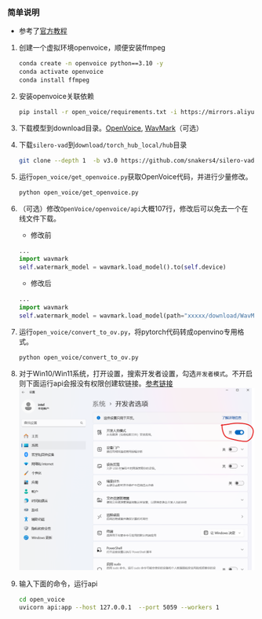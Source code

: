 ### 简单说明
- 参考了[官方教程](https://github.com/openvinotoolkit/openvino_notebooks/blob/latest/notebooks/openvoice/openvoice.ipynb)
1. 创建一个虚拟环境openvoice，顺便安装ffmpeg
   ```bash
   conda create -n openvoice python==3.10 -y
   conda activate openvoice
   conda install ffmpeg
   ```
2. 安装openvoice关联依赖
    ```bash
    pip install -r open_voice/requirements.txt -i https://mirrors.aliyun.com/pypi/simple/
    ```

3. 下载模型到download目录。[OpenVoice](https://huggingface.co/myshell-ai/OpenVoice), [WavMark](https://huggingface.co/M4869/WavMark)（可选）
4. 下载`silero-vad`到`download/torch_hub_local/hub`目录
   ```bash
   git clone --depth 1  -b v3.0 https://github.com/snakers4/silero-vad download/torch_hub_local/hub/snakers4_silero-vad_v3.0
   ```
5. 运行`open_voice/get_openvoice.py`获取OpenVoice代码，并进行少量修改。
   ```bash
   python open_voice/get_openvoice.py 
   ```
6. （可选）修改`OpenVoice/openvoice/api`大概107行，修改后可以免去一个在线文件下载。
   - 修改前
   ```python
   ...
   import wavmark
   self.watermark_model = wavmark.load_model().to(self.device) 
   ```
   - 修改后
   ```python
   ...
   import wavmark
   self.watermark_model = wavmark.load_model(path="xxxxx/download/WavMark/step59000_snr39.99_pesq4.35_BERP_none0.30_mean1.81_std1.81.model.pkl").to(self.device)  
   ```

7. 运行`open_voice/convert_to_ov.py`，将pytorch代码转成openvino专用格式。
   ```bash
   python open_voice/convert_to_ov.py
   ```
8. 对于Win10/Win11系统，打开设置，搜索开发者设置，勾选`开发者模式`。不开启则下面运行api会报没有权限创建软链接。[参考链接](https://www.scivision.dev/windows-symbolic-link-permission-enable/)
![development_mode](../images/development_mode.png)

9. 输入下面的命令，运行api
   ```bash
   cd open_voice
   uvicorn api:app --host 127.0.0.1  --port 5059 --workers 1
   ```
   
